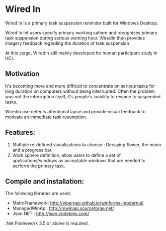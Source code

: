 Wired In
==================================================
Wired In is a primary task suspension reminder built for Windows Desktop.

Wired In let users specify primary working sphere and recognizes primary task suspension during serious working hour. WiredIn then provides imagery feedback regarding the duration of task suspension.

At this stage, WiredIn still mainly developed for human participant study in HCI.

Motivation
--------------------------------------------------
It's becoming more and more difficult to concentrate on serious tasks for long duration on computers without being interrupted. Often the problem was not the interruption itself, it's people's inability to resume to suspended tasks.

WiredIn use detects attentional lapse and provide visual feedback to motivate an immediate task resumption.

Features:
---------------------------------------------------
1. Multiple re-defined visualizations to choose : Decaying flower, the moon and a progress bar.
2. Work sphere definition, allow users to define a set of applications/windows as acceptable windows that are needed to perform the primary task.

Compile and installation:
---------------------------------------------------
The following libraries are used:
+ MetroFramework:  http://viperneo.github.io/winforms-modernui/
+ ManagedWinApi: http://mwinapi.sourceforge.net/
+ Json.NET : http://json.codeplex.com/

.Net Framework 3.5 or above is required.


